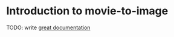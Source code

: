 # Introduction to movie-to-image

TODO: write [great documentation](http://jacobian.org/writing/what-to-write/)
